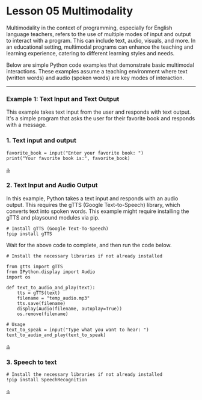 # Lesson 05 Multimodality

Multimodality in the context of programming, especially for English language teachers, refers to the use of multiple modes of input and output to interact with a program. This can include text, audio, visuals, and more. In an educational setting, multimodal programs can enhance the teaching and learning experience, catering to different learning styles and needs.

Below are simple Python code examples that demonstrate basic multimodal interactions. These examples assume a teaching environment where text (written words) and audio (spoken words) are key modes of interaction.

---
### Example 1: Text Input and Text Output
This example takes text input from the user and responds with text output. It's a simple program that asks the user for their favorite book and responds with a message.

### 1. Text input and output

```
favorite_book = input("Enter your favorite book: ")
print("Your favorite book is:", favorite_book)
```


[🔝](#Lesson-05-Multimodality)


### 2. Text Input and Audio Output
In this example, Python takes a text input and responds with an audio output. This requires the gTTS (Google Text-to-Speech) library, which converts text into spoken words. This example might require installing the gTTS and playsound modules via pip.

```
# Install gTTS (Google Text-To-Speech)
!pip install gTTS
```

Wait for the above code to complete, and then run the code below.

```
# Install the necessary libraries if not already installed

from gtts import gTTS
from IPython.display import Audio
import os

def text_to_audio_and_play(text):
    tts = gTTS(text)
    filename = "temp_audio.mp3"
    tts.save(filename)
    display(Audio(filename, autoplay=True))
    os.remove(filename)

# Usage
text_to_speak = input("Type what you want to hear: ")
text_to_audio_and_play(text_to_speak)

```


[🔝](#Lesson-05-Multimodality)

### 3. Speech to text

```
# Install the necessary libraries if not already installed
!pip install SpeechRecognition
```


[🔝](#Lesson-05-Multimodality)
